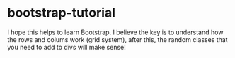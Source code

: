 # bootstrap-tutorial
I hope this helps to learn Bootstrap. I believe the key is to understand how the rows and colums work (grid system), after this, the random classes that you need to add to divs will make sense!


